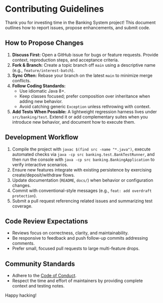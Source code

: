 # Contributing Guidelines

Thank you for investing time in the Banking System project! This document outlines how to report issues, propose enhancements, and submit code.

## How to Propose Changes
1. **Discuss First:** Open a GitHub issue for bugs or feature requests. Provide context, reproduction steps, and acceptance criteria.
2. **Fork & Branch:** Create a topic branch off `main` using a descriptive name (e.g., `feature/interest-batch`).
3. **Sync Often:** Rebase your branch on the latest `main` to minimize merge conflicts.
4. **Follow Coding Standards:**
   - Use idiomatic Java 8+.
   - Keep classes focused; prefer composition over inheritance when adding new behavior.
   - Avoid catching generic `Exception` unless rethrowing with context.
5. **Add Tests When Possible:** A lightweight regression harness lives under `src/banking/test`. Extend it or add complementary suites when you introduce new behavior, and document how to execute them.

## Development Workflow
1. Compile the project with `javac $(find src -name "*.java")`, execute automated checks via `java -cp src banking.test.BankTestRunner`, and then run the console with `java -cp src banking.BankingApplication` to verify interactive scenarios.
2. Ensure new features integrate with existing persistence by exercising create/deposit/withdraw flows.
3. Update documentation (`README`, `docs/`) when behavior or configuration changes.
4. Commit with conventional-style messages (e.g., `feat: add overdraft protection`).
5. Submit a pull request referencing related issues and summarizing test coverage.

## Code Review Expectations
- Reviews focus on correctness, clarity, and maintainability.
- Be responsive to feedback and push follow-up commits addressing comments.
- Prefer small, focused pull requests to large multi-feature drops.

## Community Standards
- Adhere to the [Code of Conduct](CODE_OF_CONDUCT.md).
- Respect the time and effort of maintainers by providing complete context and testing notes.

Happy hacking!